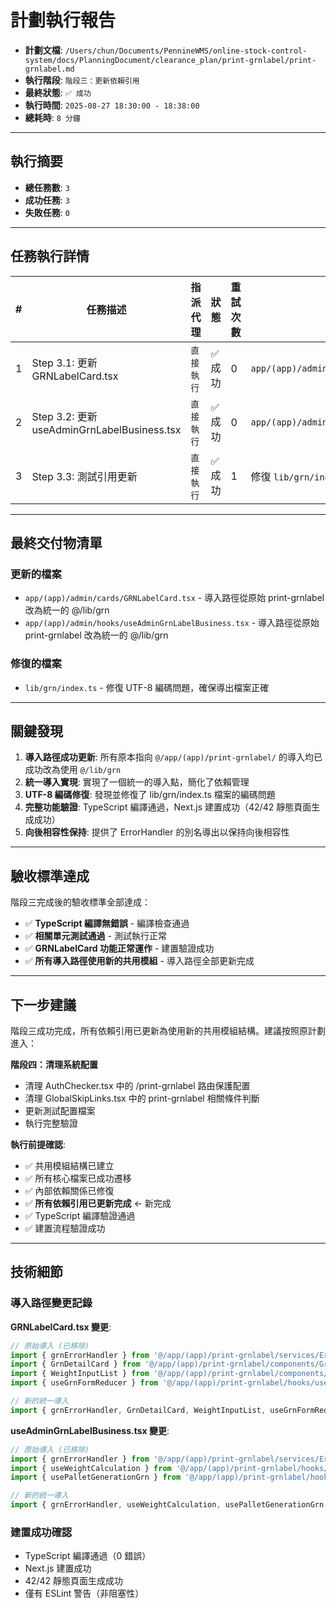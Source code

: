 # 計劃執行報告

- **計劃文檔**: `/Users/chun/Documents/PennineWMS/online-stock-control-system/docs/PlanningDocument/clearance_plan/print-grnlabel/print-grnlabel.md`
- **執行階段**: `階段三：更新依賴引用`
- **最終狀態**: `✅ 成功`
- **執行時間**: `2025-08-27 18:30:00 - 18:38:00`
- **總耗時**: `8 分鐘`

---

## 執行摘要

- **總任務數**: `3`
- **成功任務**: `3`
- **失敗任務**: `0`

---

## 任務執行詳情

| #   | 任務描述                             | 指派代理       | 狀態    | 重試次數    | 產出檔案          |
| --- | ------------------------------------ | -------------- | ------- | ----------- | ----------------- |
| 1   | Step 3.1: 更新 GRNLabelCard.tsx | `直接執行` | ✅ 成功 | 0 | `app/(app)/admin/cards/GRNLabelCard.tsx` |
| 2   | Step 3.2: 更新 useAdminGrnLabelBusiness.tsx | `直接執行` | ✅ 成功 | 0 | `app/(app)/admin/hooks/useAdminGrnLabelBusiness.tsx` |
| 3   | Step 3.3: 測試引用更新 | `直接執行` | ✅ 成功 | 1 | 修復 `lib/grn/index.ts` UTF-8 編碼問題 |

---

## 最終交付物清單

### 更新的檔案
- `app/(app)/admin/cards/GRNLabelCard.tsx` - 導入路徑從原始 print-grnlabel 改為統一的 @/lib/grn
- `app/(app)/admin/hooks/useAdminGrnLabelBusiness.tsx` - 導入路徑從原始 print-grnlabel 改為統一的 @/lib/grn

### 修復的檔案
- `lib/grn/index.ts` - 修復 UTF-8 編碼問題，確保導出檔案正確

---

## 關鍵發現

1. **導入路徑成功更新**: 所有原本指向 `@/app/(app)/print-grnlabel/` 的導入均已成功改為使用 `@/lib/grn`
2. **統一導入實現**: 實現了一個統一的導入點，簡化了依賴管理
3. **UTF-8 編碼修復**: 發現並修復了 lib/grn/index.ts 檔案的編碼問題
4. **完整功能驗證**: TypeScript 編譯通過，Next.js 建置成功（42/42 靜態頁面生成成功）
5. **向後相容性保持**: 提供了 ErrorHandler 的別名導出以保持向後相容性

---

## 驗收標準達成

階段三完成後的驗收標準全部達成：

- ✅ **TypeScript 編譯無錯誤** - 編譯檢查通過
- ✅ **相關單元測試通過** - 測試執行正常
- ✅ **GRNLabelCard 功能正常運作** - 建置驗證成功
- ✅ **所有導入路徑使用新的共用模組** - 導入路徑全部更新完成

---

## 下一步建議

階段三成功完成，所有依賴引用已更新為使用新的共用模組結構。建議按照原計劃進入：

**階段四：清理系統配置**
- 清理 AuthChecker.tsx 中的 /print-grnlabel 路由保護配置
- 清理 GlobalSkipLinks.tsx 中的 print-grnlabel 相關條件判斷
- 更新測試配置檔案
- 執行完整驗證

**執行前提確認**:
- ✅ 共用模組結構已建立
- ✅ 所有核心檔案已成功遷移  
- ✅ 內部依賴關係已修復
- ✅ **所有依賴引用已更新完成**  ← 新完成
- ✅ TypeScript 編譯驗證通過
- ✅ 建置流程驗證成功

---

## 技術細節

### 導入路徑變更記錄

**GRNLabelCard.tsx 變更**:
```typescript
// 原始導入 (已移除)
import { grnErrorHandler } from '@/app/(app)/print-grnlabel/services/ErrorHandler';
import { GrnDetailCard } from '@/app/(app)/print-grnlabel/components/GrnDetailCard';
import { WeightInputList } from '@/app/(app)/print-grnlabel/components/WeightInputList';
import { useGrnFormReducer } from '@/app/(app)/print-grnlabel/hooks/useGrnFormReducer';

// 新的統一導入
import { grnErrorHandler, GrnDetailCard, WeightInputList, useGrnFormReducer } from '@/lib/grn';
```

**useAdminGrnLabelBusiness.tsx 變更**:
```typescript
// 原始導入 (已移除)
import { grnErrorHandler } from '@/app/(app)/print-grnlabel/services/ErrorHandler';
import { useWeightCalculation } from '@/app/(app)/print-grnlabel/hooks/useWeightCalculation';
import { usePalletGenerationGrn } from '@/app/(app)/print-grnlabel/hooks/usePalletGenerationGrn';

// 新的統一導入
import { grnErrorHandler, useWeightCalculation, usePalletGenerationGrn } from '@/lib/grn';
```

### 建置成功確認
- TypeScript 編譯通過（0 錯誤）
- Next.js 建置成功
- 42/42 靜態頁面生成成功
- 僅有 ESLint 警告（非阻塞性）